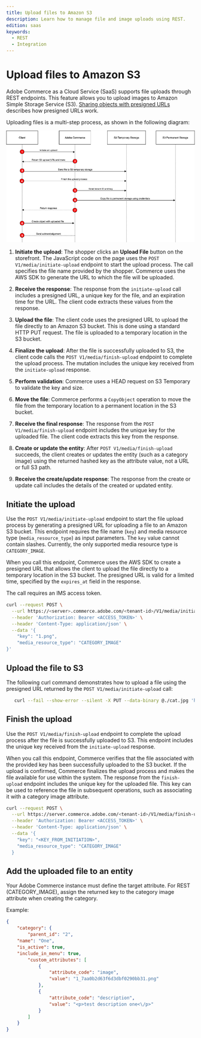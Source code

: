 ```yaml
---
title: Upload files to Amazon S3
description: Learn how to manage file and image uploads using REST.
edition: saas
keywords:
  - REST
  - Integration
---
```


# Upload files to Amazon S3

Adobe Commerce as a Cloud Service (SaaS) supports file uploads through REST endpoints. This feature allows you to upload images to Amazon Simple Storage Service (S3). [Sharing objects with presigned URLs](https://docs.aws.amazon.com/AmazonS3/latest/userguide/ShareObjectPreSignedURL.html) describes how presigned URLs work.

Uploading files is a multi-step process, as shown in the following diagram:

![Upload files](../../../_images/upload-file.png)

1. **Initiate the upload**: The shopper clicks an **Upload File** button on the storefront. The JavaScript code on the page uses the `POST V1/media/initiate-upload` endpoint to start the upload process. The call specifies the file name provided by the shopper. Commerce uses the AWS SDK to generate the URL to which the file will be uploaded.

1. **Receive the response**: The response from the `initiate-upload` call includes a presigned URL, a unique key for the file, and an expiration time for the URL. The client code extracts these values from the response.

1. **Upload the file**: The client code uses the presigned URL to upload the file directly to an Amazon S3 bucket. This is done using a standard HTTP PUT request. The file is uploaded to a temporary location in the S3 bucket. [](https://docs.aws.amazon.com/AmazonS3/latest/API/API_PutObject.html)

1. **Finalize the upload**: After the file is successfully uploaded to S3, the client code calls the `POST V1/media/finish-upload` endpoint to complete the upload process. The mutation includes the unique key received from the `initiate-upload` response.

1. **Perform validation**: Commerce uses a HEAD request on S3 Temporary to validate the key and size.

1. **Move the file**: Commerce performs a `CopyObject` operation to move the file from the temporary location to a permanent location in the S3 bucket.

1. **Receive the final response**: The response from the `POST V1/media/finish-upload` endpoint includes the unique key for the uploaded file. The client code extracts this key from the response.

1. **Create or update the entity**: After `POST V1/media/finish-upload` succeeds, the client creates or updates the entity (such as a category image) using the returned hashed key as the attribute value, not a URL or full S3 path.

1. **Receive the create/update response**: The response from the create or update call includes the details of the created or updated entity.

## Initiate the upload

Use the `POST V1/media/initiate-upload` endpoint to start the file upload process by generating a presigned URL for uploading a file to an Amazon S3 bucket. This endpoint requires the file name (`key`) and media resource type (`media_resource_type`) as input parameters. The `key` value cannot contain slashes. Currently, the only supported media resource type is `CATEGORY_IMAGE`.

When you call this endpoint, Commerce uses the AWS SDK to create a presigned URL that allows the client to upload the file directly to a temporary location in the S3 bucket. The presigned URL is valid for a limited time, specified by the `expires_at` field in the response.

The call requires an IMS access token.

```bash
curl --request POST \
  --url https://<server>.commerce.adobe.com/<tenant-id>/V1/media/initiate-upload \
  --header 'Authorization: Bearer <ACCESS_TOKEN>' \
  --header 'Content-Type: application/json' \
  --data '{
    "key": "1.png",
    "media_resource_type": "CATEGORY_IMAGE"
}'
```

## Upload the file to S3

The following curl command demonstrates how to upload a file using the presigned URL returned by the `POST V1/media/initiate-upload` call:

```bash
   curl --fail --show-error --silent -X PUT --data-binary @./cat.jpg 'https://<bucket>.s3.<region>.amazonaws.com/<path-to-temp-file>?X-Amz-Content-Sha256=UNSIGNED-PAYLOAD&X-Amz-Security-Token=<token>&X-Amz-Algorithm=AWS4-HMAC-SHA256&X-Amz-Credential=<value>&X-Amz-Date=<value>&X-Amz-SignedHeaders=host&X-Amz-Expires=<value>&X-Amz-Signature=<value>...'
```

## Finish the upload

Use the `POST V1/media/finish-upload` endpoint to complete the upload process after the file is successfully uploaded to S3. This endpoint includes the unique key received from the `initiate-upload` response.

When you call this endpoint, Commerce verifies that the file associated with the provided key has been successfully uploaded to the S3 bucket. If the upload is confirmed, Commerce finalizes the upload process and makes the file available for use within the system. The response from the `finish-upload` endpoint includes the unique key for the uploaded file. This key can be used to reference the file in subsequent operations, such as associating it with a category image attribute.

```bash
curl --request POST \
  --url https://server.commerce.adobe.com/<tenant-id>/V1/media/finish-upload \
  --header 'Authorization: Bearer <ACCESS_TOKEN>' \
  --header 'Content-Type: application/json' \
  --data '{
    "key": "<KEY_FROM_INITIATION>",
    "media_resource_type": "CATEGORY_IMAGE"
  }
```

## Add the uploaded file to an entity

Your Adobe Commerce instance must define the target attribute. For REST (CATEGORY_IMAGE), assign the returned key to the category image attribute when creating the category.

Example:

```json
{
    "category": {
        "parent_id": "2",
    "name": "One",
    "is_active": true,
    "include_in_menu": true,
        "custom_attributes": [
            {
                "attribute_code": "image",
                "value": "1_7aa0b2d63f6d3dbf0290bb31.png"
            },
            {
                "attribute_code": "description",
                "value": "<p>test description one<\/p>"
            }
        ]
    }
}
```
